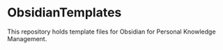 # ObsidianTemplates
This repository holds template files for Obsidian for Personal Knowledge Management.
